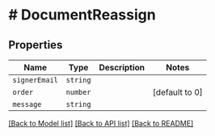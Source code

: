 # # DocumentReassign



## Properties

Name | Type | Description | Notes
------------ | ------------- | ------------- | -------------
| `signerEmail` | ```string``` |   |  |
| `order` | ```number``` |   |  [default to 0] |
| `message` | ```string``` |   |  |

[[Back to Model list]](../README.md#models) [[Back to API list]](../README.md#api-endpoints) [[Back to README]](../README.md)
